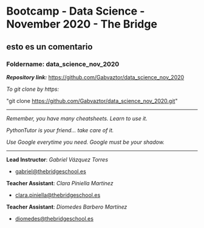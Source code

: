# Bootcamp - Data Science - November 2020 - The Bridge

esto es un comentario
---------

### **Foldername**: data_science_nov_2020

***Repository link:*** https://github.com/Gabvaztor/data_science_nov_2020

*To git clone by https:*

"git clone https://github.com/Gabvaztor/data_science_nov_2020.git"

---------

*Remember, you have many cheatsheets. Learn to use it.*

*PythonTutor is your friend... take care of it.*

*Use Google everytime you need. Google must be your shadow.*

---------

**Lead Instructor**: *Gabriel Vázquez Torres*

- gabriel@thebridgeschool.es

**Teacher Assistant**: *Clara Piniella Martinez*

- clara.piniella@thebridgeschool.es

**Teacher Assistant**: *Diomedes Barbero Martínez*

- diomedes@thebridgeschool.es


